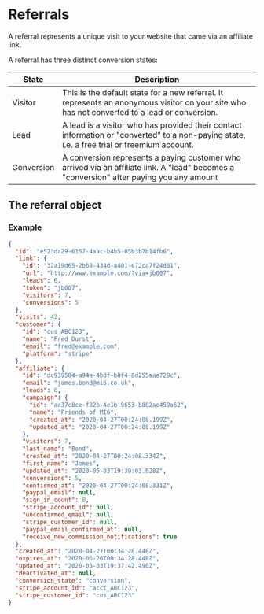 # Referrals

A referral represents a unique visit to your website that came via an affiliate link.

A referral has three distinct conversion states:

| State | Description |
| --- | --- |
| Visitor | This is the default state for a new referral. It represents an anonymous visitor on your site who has not converted to a lead or conversion. |
| Lead | A lead is a visitor who has provided their contact information or "converted" to a non-paying state, i.e. a free trial or freemium account. |
| Conversion | A conversion represents a paying customer who arrived via an affiliate link. A "lead" becomes a "conversion" after paying you any amount |

<a id="object"></a>
## The referral object

### Example

```json
{
  "id": "e523da29-6157-4aac-b4b5-05b3b7b14fb6",
  "link": {
    "id": "32a19d65-2b68-434d-a401-e72ca7f24d81",
    "url": "http://www.example.com/?via=jb007",
    "leads": 6,
    "token": "jb007",
    "visitors": 7,
    "conversions": 5
  },
  "visits": 42,
  "customer": {
    "id": "cus_ABC123",
    "name": "Fred Durst",
    "email": "fred@example.com",
    "platform": "stripe"
  },
  "affiliate": {
    "id": "dc939584-a94a-4bdf-b8f4-8d255aae729c",
    "email": "james.bond@mi6.co.uk",
    "leads": 6,
    "campaign": {
      "id": "ae37c8ce-f82b-4e1b-9653-b802ae459a62",
      "name": "Friends of MI6",
      "created_at": "2020-04-27T00:24:08.199Z",
      "updated_at": "2020-04-27T00:24:08.199Z"
    },
    "visitors": 7,
    "last_name": "Bond",
    "created_at": "2020-04-27T00:24:08.334Z",
    "first_name": "James",
    "updated_at": "2020-05-03T19:39:03.028Z",
    "conversions": 5,
    "confirmed_at": "2020-04-27T00:24:08.331Z",
    "paypal_email": null,
    "sign_in_count": 0,
    "stripe_account_id": null,
    "unconfirmed_email": null,
    "stripe_customer_id": null,
    "paypal_email_confirmed_at": null,
    "receive_new_commission_notifications": true
  },
  "created_at": "2020-04-27T00:34:28.448Z",
  "expires_at": "2020-06-26T00:34:28.448Z",
  "updated_at": "2020-05-03T19:37:42.490Z",
  "deactivated_at": null,
  "conversion_state": "conversion",
  "stripe_account_id": "acct_ABC123",
  "stripe_customer_id": "cus_ABC123"
}
```
